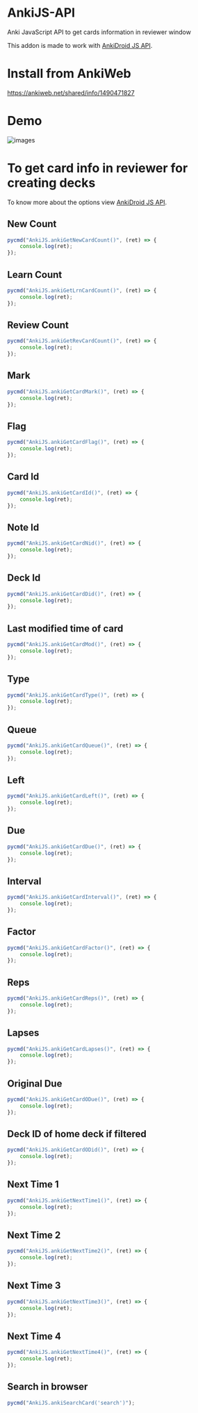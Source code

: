 # AnkiJS-API
Anki JavaScript API to get cards information in reviewer window

This addon is made to work with [AnkiDroid JS API](https://github.com/ankidroid/Anki-Android/wiki/AnkiDroid-Javascript-API).

# Install from AnkiWeb
https://ankiweb.net/shared/info/1490471827

# Demo
![images](images/demo_1.png)

# To get card info in reviewer for creating decks
To know more about the options view
[AnkiDroid JS API](https://github.com/ankidroid/Anki-Android/wiki/AnkiDroid-Javascript-API).
## New Count
```javascript
pycmd("AnkiJS.ankiGetNewCardCount()", (ret) => {
    console.log(ret);
});
```

## Learn Count
```javascript
pycmd("AnkiJS.ankiGetLrnCardCount()", (ret) => {
    console.log(ret);
});
```

## Review Count
```javascript
pycmd("AnkiJS.ankiGetRevCardCount()", (ret) => {
    console.log(ret);
});
```

## Mark
```javascript
pycmd("AnkiJS.ankiGetCardMark()", (ret) => {
    console.log(ret);
});
```

## Flag
```javascript
pycmd("AnkiJS.ankiGetCardFlag()", (ret) => {
    console.log(ret);
});
```

## Card Id
```javascript
pycmd("AnkiJS.ankiGetCardId()", (ret) => {
    console.log(ret);
});
```

## Note Id
```javascript
pycmd("AnkiJS.ankiGetCardNid()", (ret) => {
    console.log(ret);
});
```

## Deck Id
```javascript
pycmd("AnkiJS.ankiGetCardDid()", (ret) => {
    console.log(ret);
});
```

## Last modified time of card
```javascript
pycmd("AnkiJS.ankiGetCardMod()", (ret) => {
    console.log(ret);
});
```

## Type
```javascript
pycmd("AnkiJS.ankiGetCardType()", (ret) => {
    console.log(ret);
});
```

## Queue
```javascript
pycmd("AnkiJS.ankiGetCardQueue()", (ret) => {
    console.log(ret);
});
```

## Left
```javascript
pycmd("AnkiJS.ankiGetCardLeft()", (ret) => {
    console.log(ret);
});
```

## Due
```javascript
pycmd("AnkiJS.ankiGetCardDue()", (ret) => {
    console.log(ret);
});
```

## Interval
```javascript
pycmd("AnkiJS.ankiGetCardInterval()", (ret) => {
    console.log(ret);
});
```

## Factor
```javascript
pycmd("AnkiJS.ankiGetCardFactor()", (ret) => {
    console.log(ret);
});
```

## Reps
```javascript
pycmd("AnkiJS.ankiGetCardReps()", (ret) => {
    console.log(ret);
});
```

## Lapses
```javascript
pycmd("AnkiJS.ankiGetCardLapses()", (ret) => {
    console.log(ret);
});
```


## Original Due
```javascript
pycmd("AnkiJS.ankiGetCardODue()", (ret) => {
    console.log(ret);
});
```

## Deck ID of home deck if filtered
```javascript
pycmd("AnkiJS.ankiGetCardODid()", (ret) => {
    console.log(ret);
});
```


## Next Time 1
```javascript
pycmd("AnkiJS.ankiGetNextTime1()", (ret) => {
    console.log(ret);
});
```

## Next Time 2
```javascript
pycmd("AnkiJS.ankiGetNextTime2()", (ret) => {
    console.log(ret);
});
```

## Next Time 3
```javascript
pycmd("AnkiJS.ankiGetNextTime3()", (ret) => {
    console.log(ret);
});
```

## Next Time 4
```javascript
pycmd("AnkiJS.ankiGetNextTime4()", (ret) => {
    console.log(ret);
});
```

## Search in browser
```javascript
pycmd("AnkiJS.ankiSearchCard('search')");
```
